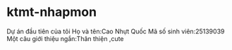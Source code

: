 # ktmt-nhapmon
Dự án đầu tiên của tôi
Họ và tên:Cao Nhựt Quốc
Mã số sinh viên:25139039
Một câu giới thiệu ngắn:Thân thiện ,cute
